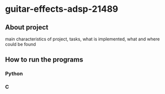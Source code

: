 # guitar-effects-adsp-21489

## About project
main characteristics of project, tasks, what is implemented, what and where could be found

## How to run the programs
### Python

### C
